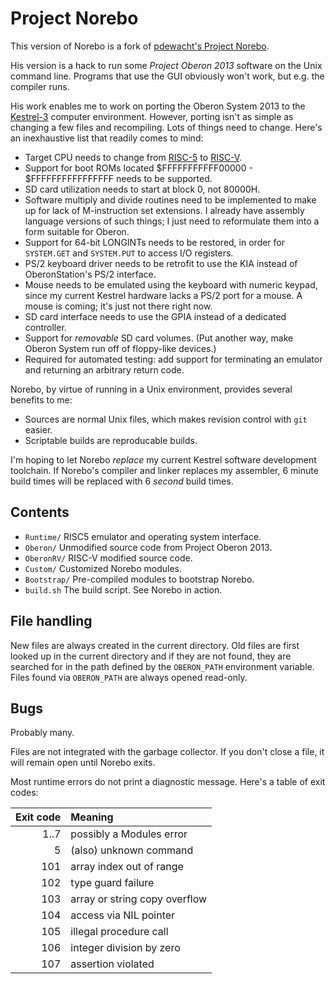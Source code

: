 # Project Norebo

This version of Norebo is a fork of [pdewacht's Project Norebo](https://github.com/pdewacht/project-norebo).

His version is a hack to run some _Project Oberon 2013_ software on the
Unix command line. Programs that use the GUI obviously won't work, but
e.g. the compiler runs.

His work enables me to work on porting the Oberon System 2013 to the
[Kestrel-3](http://github.com/kestrelcomputer/kestrel) computer environment.
However, porting isn't as simple as changing a few files and recompiling.
Lots of things need to change.
Here's an inexhaustive list that readily comes to mind:

* Target CPU needs to change from [RISC-5](http://www.inf.ethz.ch/personal/wirth/FPGA-relatedWork/RISC-Arch.pdf) to [RISC-V](http://riscv.org).
* Support for boot ROMs located $FFFFFFFFFFF00000 - $FFFFFFFFFFFFFFFF needs to be supported.
* SD card utilization needs to start at block 0, not 80000H.
* Software multiply and divide routines need to be implemented to make up for lack of M-instruction set extensions.  I already have assembly language versions of such things; I just need to reformulate them into a form suitable for Oberon.
* Support for 64-bit LONGINTs needs to be restored, in order for `SYSTEM.GET` and `SYSTEM.PUT` to access I/O registers.
* PS/2 keyboard driver needs to be retrofit to use the KIA instead of OberonStation's PS/2 interface.
* Mouse needs to be emulated using the keyboard with numeric keypad, since my current Kestrel hardware lacks a PS/2 port for a mouse.  A mouse is coming; it's just not there right now.
* SD card interface needs to use the GPIA instead of a dedicated controller.
* Support for *removable* SD card volumes.  (Put another way, make Oberon System run off of floppy-like devices.)
* Required for automated testing: add support for terminating an emulator and returning an arbitrary return code.

Norebo, by virtue of running in a Unix environment,
provides several benefits to me:

* Sources are normal Unix files, which makes revision control with `git` easier.
* Scriptable builds are reproducable builds.

I'm hoping to let Norebo *replace* my current Kestrel software development toolchain.
If Norebo's compiler and linker replaces my assembler,
6 minute build times will be replaced with 6 *second* build times.

## Contents

* `Runtime/` RISC5 emulator and operating system interface.
* `Oberon/` Unmodified source code from Project Oberon 2013.
* `OberonRV/` RISC-V modified source code.
* `Custom/` Customized Norebo modules.
* `Bootstrap/` Pre-compiled modules to bootstrap Norebo.
* `build.sh` The build script. See Norebo in action.

## File handling

New files are always created in the current directory. Old files are
first looked up in the current directory and if they are not found,
they are searched for in the path defined by the `OBERON_PATH`
environment variable. Files found via `OBERON_PATH` are always opened
read-only.

## Bugs

Probably many.

Files are not integrated with the garbage collector. If you don't
close a file, it will remain open until Norebo exits.

Most runtime errors do not print a diagnostic message. Here's a table
of exit codes:

 Exit code | Meaning
----------:|:------------------------------
      1..7 | possibly a Modules error
         5 | (also) unknown command
       101 | array index out of range
       102 | type guard failure
       103 | array or string copy overflow
       104 | access via NIL pointer
       105 | illegal procedure call
       106 | integer division by zero
       107 | assertion violated
